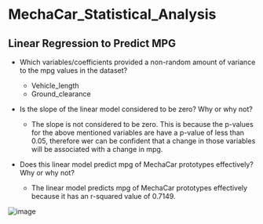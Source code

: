 # MechaCar_Statistical_Analysis

## Linear Regression to Predict MPG

- Which variables/coefficients provided a non-random amount of variance to the mpg values in the dataset?
  - Vehicle_length
  - Ground_clearance
 
- Is the slope of the linear model considered to be zero? Why or why not?
  - The slope is not considered to be zero. This is because the p-values for the above mentioned variables are have a p-value of less than 0.05, therefore wer can be confident that a change in those variables will be associated with a change in mpg.


- Does this linear model predict mpg of MechaCar prototypes effectively? Why or why not?
  - The linear model predicts mpg of MechaCar prototypes effectively because it has an r-squared value of 0.7149.


![image](https://user-images.githubusercontent.com/102273449/184463065-068ca297-768c-423d-a885-42099fc2a940.png)

